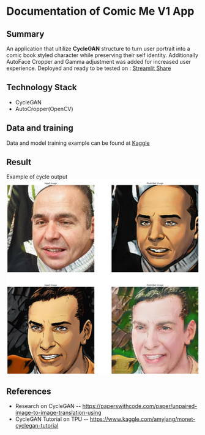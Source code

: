 # Documentation of Comic Me V1 App

## Summary
An application that ultilize **CycleGAN** structure to turn user portrait into a comic book styled character while preserving their self identity.
Additionally AutoFace Cropper and Gamma adjustment was added for increased user experience.
Deployed and ready to be tested on :
[Streamlit Share](https://share.streamlit.io/nathannguyen-dev/comic_me_v1/main.py)
## Technology Stack
- CycleGAN
- AutoCropper(OpenCV)
## Data and training
Data and model training example can be found at [Kaggle](https://www.kaggle.com/nathannguyendev/face2comic)
## Result
Example of cycle output
![Example output](https://github.com/NathanNguyen-Dev/Comic_Me_V1/blob/master/Images/ExampleOutPut.jpg)
## References
* Research on CycleGAN -- https://paperswithcode.com/paper/unpaired-image-to-image-translation-using
* CycleGAN Tutorial on TPU -- https://www.kaggle.com/amyjang/monet-cyclegan-tutorial
